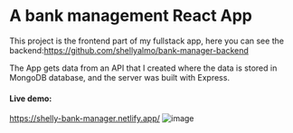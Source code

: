 # A bank management React App
This project is the frontend part of my fullstack app, here you can see the backend:https://github.com/shellyalmo/bank-manager-backend

The App gets data from an API that I created where the data is stored in MongoDB database, and the server was built with Express.


#### Live demo:
https://shelly-bank-manager.netlify.app/
![image](https://user-images.githubusercontent.com/33236921/227741139-255a4094-f0ae-4993-b2da-e1276dbc9803.png)
